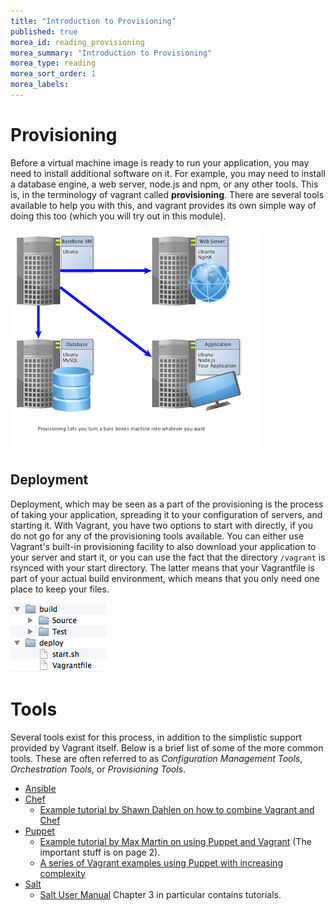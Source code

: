 ```yaml
---
title: "Introduction to Provisioning"
published: true
morea_id: reading_provisioning
morea_summary: "Introduction to Provisioning"
morea_type: reading
morea_sort_order: 1
morea_labels:
---
```

# Provisioning
Before a virtual machine image is ready to run your application, you may need to install additional software on it. For example, you may need to install a database engine, a web server, node.js and npm, or any other tools. This is, in the terminology of vagrant called **provisioning**. There are several tools available to help you with this, and vagrant provides its own simple way of doing this too (which you will try out in this module).

![Provisioning Lets you turn a bare bones machine into whatever you want](FProvisioning.png)

## Deployment
Deployment, which may be seen as a part of the provisioning is the process of taking your application, spreading it to your configuration of servers, and starting it. With Vagrant, you have two options to start with directly, if you do not go for any of the provisioning tools available. You can either use Vagrant's built-in provisioning facility to also download your application to your server and start it, or you can use the fact that the directory `/vagrant` is rsynced with your start directory. The latter means that your Vagrantfile is part of your actual build environment, which means that you only need one place to keep your files.

![Directory Structure](FBuildDir.png)

# Tools
Several tools exist for this process, in addition to the simplistic support provided by Vagrant itself. Below is a brief list of some of the more common tools. These are often referred to as *Configuration Management Tools*, *Orchestration Tools*, or *Provisioning Tools*.

- [Ansible](http://www.ansible.com/home)
- [Chef](https://www.chef.io/)
  - [Example tutorial by Shawn Dahlen on how to combine Vagrant and Chef](http://shawn.dahlen.me/blog/2013/04/12/manage-all-application-environments-with-vagrant/)   
- [Puppet](https://puppetlabs.com/)
  - [Example tutorial by Max Martin on using Puppet and Vagrant](http://www.linux.com/news/software/applications/694157-setup-your-dev-environment-in-nothing-flat-with-puppet) (The important stuff is on page 2).
  - [A series of Vagrant examples using Puppet with increasing complexity](https://github.com/patrickdlee/vagrant-examples)
- [Salt](http://saltstack.com/)
  - [Salt User Manual](http://docs.saltstack.com/en/latest/contents.html) Chapter 3 in particular contains tutorials.

